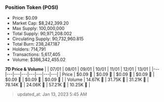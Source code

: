 
  ### Position Token (POSI)
  - Price: $0.09
  - Market Cap: $8,242,399.20
  - Max Supply: 100,000,000
  - Total Supply: 90,971,208.002
  - Circulating Supply: 90,732,960.815
  - Total Burn: 238,247.187
  - Holders: 714,791
  - Transactions: 5,617,405
  - Volume: $386,342,455.02

  **7D Price & Volume**
  | | 07&#x2F;01 | 08&#x2F;01 | 09&#x2F;01 | 10&#x2F;01 | 11&#x2F;01 | 12&#x2F;01 | 13&#x2F;01 |
  |---|---|---|---|---|---|---|---|
  | Price | $0.09 🚀 | $0.09 🚀 | $0.09 🔻 | $0.09 🚀 | $0.09 🚀 | $0.09 🚀 | $0.09 🔻 |
  | Volume | 14.67K 🔻 | 31.75K 🚀 | 31.21K 🔻 | 78.14K 🚀 | 24.06K 🔻 | 57.21K 🚀 | 10.25K 🔻 |

  > updated_at: Jan 13, 2023 5:45 AM
